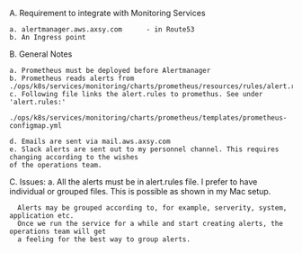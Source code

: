 A. Requirement to integrate with Monitoring Services

    a. alertmanager.aws.axsy.com      - in Route53
    b. An Ingress point 


B. General Notes

    a. Prometheus must be deployed before Alertmanager
    b. Prometheus reads alerts from ./ops/k8s/services/monitoring/charts/prometheus/resources/rules/alert.rules
    c. Following file links the alert.rules to promethus. See under 'alert.rules:'
        ./ops/k8s/services/monitoring/charts/prometheus/templates/prometheus-configmap.yml

    d. Emails are sent via mail.aws.axsy.com
    e. Slack alerts are sent out to my personnel channel. This requires changing according to the wishes
    of the operations team.


C. Issues:
   a. All the alerts must be in alert.rules file. I prefer to have individual or grouped files. This is possible
      as shown in my Mac setup.

      Alerts may be grouped according to, for example, serverity, system, application etc.
      Once we run the service for a while and start creating alerts, the operations team will get
      a feeling for the best way to group alerts.







